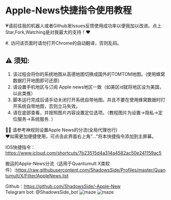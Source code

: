 # Apple-News快捷指令使用教程 

💗请前往我的机器人或者Github发Issues反馈使用成功率以便我加以改进。点上Star,Fork,Watching是对我最大的支持！❤️  

#. 访问该页面时请勿打开Chrome的自动翻译，否则乱码。

## ⚠️ 须知:  
1. 该过程会将你的系统地图从高德地图切换成国外的TOMTOM地图。(使用蜂窝数据打开地图即可还原)  
2. 请设置手机地区与订阅 Apple news地区一致（如美区id就将地区设为美国，以此类推）  
3. 脚本运行完成后请手动关闭打开系统自带地图。并且不要在使用蜂窝数据时打开系统自带地图，否则立马失效。  
4. 请在底部查看，并按照图片内容设置定位选项。（教程图片为设置→隐私→定位服务→系统服务. ）  


💁🏻‍ 请参考神规则设置Apple News的分流(全局代理也行)  
❤️如需更加便捷使用，可点击此界面右上角"..."将本快捷指令添加到主屏幕。  

IOS快捷指令：https://www.icloud.com/shortcuts/7b23515d4a314a4582ac50e241159ac5

搬运的Apple-News分流（适用于Quantumult X类软件）:https://raw.githubusercontent.com/ShadowsSide/Profiles/master/Quantumult/X/Filter/AppleNews.list  

Github：https://github.com/ShadowsSide/-Apple-New  
Telegram bot:  @ShadowsSide_bot
![maze](https://github.com/ShadowsSide/-Apple-New/blob/master/IMAGE%202020-06-02%2001:43:20.jpg)
![maze](https://github.com/ShadowsSide/-Apple-New/blob/master/IMAGE%202020-06-02%2001:43:24.jpg)   
